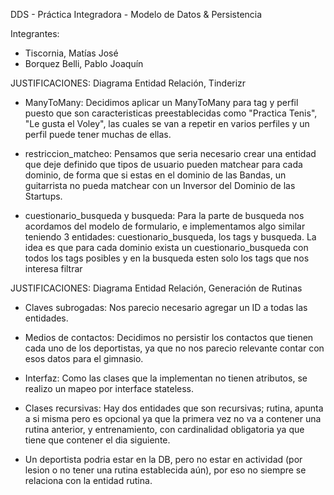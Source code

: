 DDS - Práctica Integradora - Modelo de Datos & Persistencia 

Integrantes:
  - Tiscornia, Matías José
  - Borquez Belli, Pablo Joaquín

JUSTIFICACIONES: Diagrama Entidad Relación, Tinderizr

- ManyToMany: Decidimos aplicar un ManyToMany para tag y perfil puesto que son caracteristicas preestablecidas
como "Practica Tenis", "Le gusta el Voley", las cuales se van a repetir en varios perfiles y un perfil puede tener muchas 
de ellas.

- restriccion_matcheo: Pensamos que seria necesario crear una entidad que deje definido que tipos de usuario
pueden matchear para cada dominio, de forma que si estas en el dominio de las Bandas, un guitarrista no pueda
matchear con un Inversor del Dominio de las Startups.

- cuestionario_busqueda y busqueda: Para la parte de busqueda nos acordamos del modelo de formulario, e implementamos algo similar teniendo 3 entidades: cuestionario_busqueda, los tags y busqueda. 
La idea es que para cada dominio exista un cuestionario_busqueda con todos los tags posibles y en la busqueda esten solo los tags que nos interesa filtrar

JUSTIFICACIONES: Diagrama Entidad Relación, Generación de Rutinas

- Claves subrogadas: Nos parecio necesario agregar un ID a todas las entidades.

- Medios de contactos: Decidimos no persistir los contactos que tienen cada uno de los deportistas, ya que no nos parecio relevante contar con esos datos para el gimnasio.

- Interfaz: Como las clases que la implementan no tienen atributos, se realizo un mapeo por interface stateless.

- Clases recursivas: Hay dos entidades que son recursivas; rutina, apunta a si misma pero es opcional ya que la primera vez no va a contener una rutina anterior, y entrenamiento, con cardinalidad obligatoria ya que tiene que contener el dia siguiente.

- Un deportista podria estar en la DB, pero no estar en actividad (por lesion o no tener una rutina establecida aún), por eso no siempre se relaciona con la entidad rutina.

